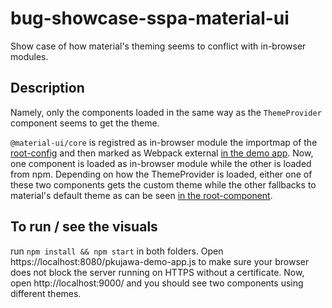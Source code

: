 # bug-showcase-sspa-material-ui

Show case of how material's theming seems to conflict with in-browser modules.

## Description

Namely, only the components loaded in the same way as the `ThemeProvider` component seems to get the theme.

`@material-ui/core` is registred as in-browser module the importmap of the [root-config](https://github.com/PaulKujawa/bug-showcase-sspa-material-ui/blob/fc2ecb5d394ced0fbf27dc8ea575e0873ec52933/root-config/src/index.ejs#L40) and then marked as Webpack external [in the demo app](https://github.com/PaulKujawa/bug-showcase-sspa-material-ui/blob/fc2ecb5d394ced0fbf27dc8ea575e0873ec52933/app/webpack.config.js#L16).
Now, one component is loaded as in-browser module while the other is loaded from npm. Depending on how the ThemeProvider is loaded, either one of these two components gets the custom theme while the other fallbacks to material's default theme as can be seen [in the root-component](https://github.com/PaulKujawa/bug-showcase-sspa-material-ui/blob/fc2ecb5d394ced0fbf27dc8ea575e0873ec52933/app/src/root.component.tsx#L2-L25).

## To run / see the visuals

run `npm install && npm start` in both folders. Open https://localhost:8080/pkujawa-demo-app.js to make sure your browser does not block the server running on HTTPS without a certificate. Now, open http://localhost:9000/ and you should see two components using different themes. 
